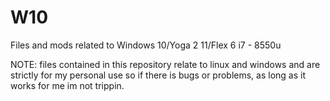 # W10
Files and mods related to Windows 10/Yoga 2 11/Flex 6 i7 - 8550u

NOTE: files contained in this repository relate to linux and windows and are strictly for my personal use so if there is bugs or problems, as long as it works for me im not trippin.
